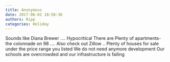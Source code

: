 ```yaml
---
title: Anonymous
date: 2017-06-01 18:58:36
authors: Ripp
categories: Holiday
---
```


 Sounds like Diana Brewer .... Hypocritical 
There are Plenty of apartments- the colonnade on 98 .... Also check out Zillow .. Plenty of houses for sale under the price range you listed 
We do not need anymore development 
Our schools are overcrowded and our infrastructure is failing